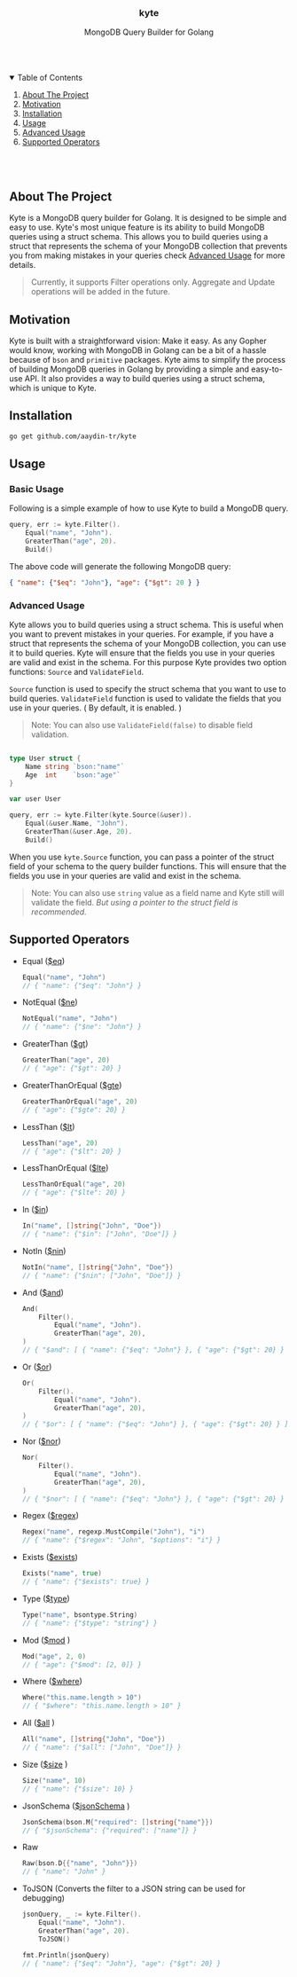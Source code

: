<br />
<div align="center">
  <h3 align="center">kyte</h3>

  <p align="center">
    MongoDB Query Builder for Golang
    <br />
    <br />
  </p>
</div>

<br>
<br>
<details open="open">
  <summary>Table of Contents</summary>
  <ol>
    <li><a href="#about-the-project">About The Project</a></li>
    <li><a href="#motivation">Motivation</a></li>
    <li><a href="#installation">Installation</a></li>
    <li><a href="#usage">Usage</a></li>
    <li><a href="#advanced-usage">Advanced Usage</a></li>
    <li><a href="#supported-operators">Supported Operators</a></li>
  </ol>
</details>
<br>
<br>

## About The Project

Kyte is a MongoDB query builder for Golang. It is designed to be simple and easy to use. Kyte's most unique feature is its ability to build MongoDB queries using a struct schema. This allows you to build queries using a struct that represents the schema of your MongoDB collection that prevents you from making mistakes in your queries check [Advanced Usage](#advanced-usage) for more details.

> Currently, it supports Filter operations only. Aggregate and Update operations will be added in the future.

## Motivation

Kyte is built with a straightforward vision: Make it easy. As any Gopher would know, working with MongoDB in Golang can be a bit of a hassle because of `bson` and `primitive` packages. Kyte aims to simplify the process of building MongoDB queries in Golang by providing a simple and easy-to-use API. It also provides a way to build queries using a struct schema, which is unique to Kyte.

## Installation

```sh
go get github.com/aaydin-tr/kyte
```

## Usage

### Basic Usage

Following is a simple example of how to use Kyte to build a MongoDB query.

```go
query, err := kyte.Filter().
    Equal("name", "John").
    GreaterThan("age", 20).
    Build()
```

The above code will generate the following MongoDB query:

```json
{ "name": {"$eq": "John"}, "age": {"$gt": 20 } }
```

### Advanced Usage

Kyte allows you to build queries using a struct schema. This is useful when you want to prevent mistakes in your queries. For example, if you have a struct that represents the schema of your MongoDB collection, you can use it to build queries. Kyte will ensure that the fields you use in your queries are valid and exist in the schema. For this purpose Kyte provides two option functions: `Source` and `ValidateField`.

`Source` function is used to specify the struct schema that you want to use to build queries. 
`ValidateField` function is used to validate the fields that you use in your queries. ( By default, it is enabled. )

> Note: You can also use `ValidateField(false)` to disable field validation.

```go

type User struct {
    Name string `bson:"name"`
    Age  int    `bson:"age"`
}

var user User

query, err := kyte.Filter(kyte.Source(&user)).
    Equal(&user.Name, "John").
    GreaterThan(&user.Age, 20).
    Build()
```

When you use `kyte.Source` function, you can pass a pointer of the struct field of your schema to the query builder functions. This will ensure that the fields you use in your queries are valid and exist in the schema.

> Note: You can also use `string` value as a field name and Kyte still will validate the field. *But using a pointer to the struct field is recommended.*

## Supported Operators

- Equal ([$eq](https://www.mongodb.com/docs/manual/reference/operator/query/eq/#mongodb-query-op.-eq))
  ```go
  Equal("name", "John")
  // { "name": {"$eq": "John"} }
  ```
- NotEqual ([$ne](https://www.mongodb.com/docs/manual/reference/operator/query/ne/#mongodb-query-op.-ne))
  ```go
  NotEqual("name", "John")
  // { "name": {"$ne": "John"} }
  ```
- GreaterThan ([$gt](https://www.mongodb.com/docs/manual/reference/operator/query/gt/#mongodb-query-op.-gt))
  ```go
  GreaterThan("age", 20)
  // { "age": {"$gt": 20} }
  ```
- GreaterThanOrEqual ([$gte](https://www.mongodb.com/docs/manual/reference/operator/query/gte/#mongodb-query-op.-gte))
  ```go
  GreaterThanOrEqual("age", 20)
  // { "age": {"$gte": 20} }
  ```
- LessThan ([$lt](https://www.mongodb.com/docs/manual/reference/operator/query/lt/#mongodb-query-op.-lt))
  ```go
  LessThan("age", 20)
  // { "age": {"$lt": 20} }
  ```
- LessThanOrEqual ([$lte](https://www.mongodb.com/docs/manual/reference/operator/query/lte/#mongodb-query-op.-lte))
  ```go
  LessThanOrEqual("age", 20)
  // { "age": {"$lte": 20} }
  ```
- In ([$in](https://www.mongodb.com/docs/manual/reference/operator/query/in/#mongodb-query-op.-in))
  ```go
  In("name", []string{"John", "Doe"})
  // { "name": {"$in": ["John", "Doe"]} }
  ```
- NotIn ([$nin](https://www.mongodb.com/docs/manual/reference/operator/query/nin/#mongodb-query-op.-nin))
  ```go
  NotIn("name", []string{"John", "Doe"})
  // { "name": {"$nin": ["John", "Doe"]} }
  ```
- And ([$and](https://www.mongodb.com/docs/manual/reference/operator/query/and/#mongodb-query-op.-and))
  ```go
  And(
      Filter().
          Equal("name", "John").
          GreaterThan("age", 20),
  )
  // { "$and": [ { "name": {"$eq": "John"} }, { "age": {"$gt": 20} } ] }
  ```
- Or ([$or](https://www.mongodb.com/docs/manual/reference/operator/query/or/#mongodb-query-op.-or))
  ```go
  Or(
      Filter().
          Equal("name", "John").
          GreaterThan("age", 20),
  )
  // { "$or": [ { "name": {"$eq": "John"} }, { "age": {"$gt": 20} } ] }
  ```
- Nor ([$nor](https://www.mongodb.com/docs/manual/reference/operator/query/nor/#mongodb-query-op.-nor))
  ```go
  Nor(
      Filter().
          Equal("name", "John").
          GreaterThan("age", 20),
  )
  // { "$nor": [ { "name": {"$eq": "John"} }, { "age": {"$gt": 20} } ] }
  ```
- Regex ([$regex](https://www.mongodb.com/docs/manual/reference/operator/query/regex/#mongodb-query-op.-regex))
  ```go
  Regex("name", regexp.MustCompile("John"), "i")
  // { "name": {"$regex": "John", "$options": "i"} }
  ```
- Exists ([$exists](https://www.mongodb.com/docs/manual/reference/operator/query/exists/#mongodb-query-op.-exists))
  ```go
  Exists("name", true)
  // { "name": {"$exists": true} }
  ```
- Type ([$type](https://www.mongodb.com/docs/manual/reference/operator/query/type/#mongodb-query-op.-type))
  ```go
  Type("name", bsontype.String)
  // { "name": {"$type": "string"} }
  ```
- Mod ([$mod](https://www.mongodb.com/docs/manual/reference/operator/query/mod/#mongodb-query-op.-mod) )
  ```go
  Mod("age", 2, 0)
  // { "age": {"$mod": [2, 0]} }
  ```
- Where ([$where](https://www.mongodb.com/docs/manual/reference/operator/query/where/#mongodb-query-op.-where))
  ```go
  Where("this.name.length > 10")
  // { "$where": "this.name.length > 10" }
  ```
- All ([$all](https://www.mongodb.com/docs/manual/reference/operator/query/all/#mongodb-query-op.-all) )
  ```go
  All("name", []string{"John", "Doe"})
  // { "name": {"$all": ["John", "Doe"]} }
  ```
- Size ([$size](https://www.mongodb.com/docs/manual/reference/operator/query/size/#mongodb-query-op.-size) )
  ```go
  Size("name", 10)
  // { "name": {"$size": 10} }
  ```
- JsonSchema ([$jsonSchema](https://www.mongodb.com/docs/manual/reference/operator/query/jsonSchema/#mongodb-query-op.-jsonSchema) )
  ```go
  JsonSchema(bson.M{"required": []string{"name"}})
  // { "$jsonSchema": {"required": ["name"]} }
  ```
- Raw
  ```go
  Raw(bson.D{{"name", "John"}})
  // { "name": "John" }
  ```
- ToJSON (Converts the filter to a JSON string can be used for debugging)
  ```go
  jsonQuery, _ := kyte.Filter().
      Equal("name", "John").
      GreaterThan("age", 20).
      ToJSON()

  fmt.Println(jsonQuery)
  // { "name": {"$eq": "John"}, "age": {"$gt": 20} }
  ```





